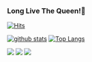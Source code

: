### Long Live The Queen!👋
[![Hits](https://hits.seeyoufarm.com/api/count/incr/badge.svg?url=https%3A%2F%2Fgithub.com%2FZa-gara)](https://hits.seeyoufarm.com)
<!--
**shinplest/shinplest** is a ✨ _special_ ✨ repository because its `README.md` (this file) appears on your GitHub profile.

Here are some ideas to get you started:

- 🔭 I’m currently working on ...
- 🌱 I’m currently learning ...
- 👯 I’m looking to collaborate on ...
- 🤔 I’m looking for help with ...
- 💬 Ask me about ...
- 📫 How to reach me: ...
- 😄 Pronouns: ...
- ⚡ Fun fact: ...
-->

[![github stats](https://github-readme-stats.vercel.app/api?username=Za-gara&show_icons=true&hide_border=true)](https://github.com/Za-gara)
[![Top Langs](https://github-readme-stats.vercel.app/api/top-langs/?username=Za-gara&layout=compact)](https://github.com/Za-gara)

<a href="" target="_blank"><img src="https://img.shields.io/badge/Csharp-3DDC84?style=flat-square&logo=Csharp&logoColor=white"/></a>
<a href="" target="_blank"><img src="https://img.shields.io/badge/Unity-007396?style=flat-square&logo=Unity&logoColor=white"/></a>
<a href="" target="_blank"><img src="https://img.shields.io/badge/Elixir-0095D5?style=flat-square&logo=Elixir&logoColor=white"/></a>
<!-- <a href="" target="_blank"><img src="https://img.shields.io/badge/C++-3776AB?style=flat-square&logo=C++&logoColor=white"/></a> -- >
